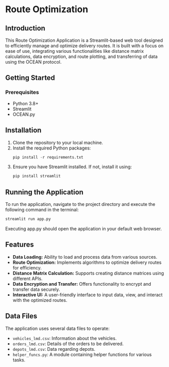 # Route Optimization

## Introduction
This Route Optimization Application is a Streamlit-based web tool designed to efficiently manage and optimize delivery routes. It is built with a focus on ease of use, integrating various functionalities like distance matrix calculations, data encryption, and route plotting, and transferring of data using the OCEAN protocol.

## Getting Started
### Prerequisites
- Python 3.8+
- Streamlit
- OCEAN.py

## Installation
1. Clone the repository to your local machine.
2. Install the required Python packages:
   ```python
   pip install -r requirements.txt
   ```
3. Ensure you have Streamlit installed. If not, install it using:
   ```python
   pip install streamlit
   ```

## Running the Application

To run the application, navigate to the project directory and execute the following command in the terminal:
```python
streamlit run app.py
```
Executing app.py should open the application in your default web browser. 
## Features

- **Data Loading:** Ability to load and process data from various sources.
- **Route Optimization:** Implements algorithms to optimize delivery routes for efficiency.
- **Distance Matrix Calculation:** Supports creating distance matrices using different APIs.
- **Data Encryption and Transfer:** Offers functionality to encrypt and transfer data securely.
- **Interactive UI:** A user-friendly interface to input data, view, and interact with the optimized routes.

## Data Files

The application uses several data files to operate:

- `vehicles_lmd.csv`: Information about the vehicles.
- `orders_lmd.csv`: Details of the orders to be delivered.
- `depots_lmd.csv`: Data regarding depots.
- `helper_funcs.py`: A module containing helper functions for various tasks.
